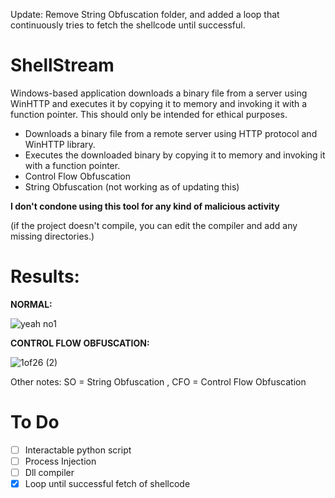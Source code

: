 Update: Remove String Obfuscation folder, and added a loop that continuously tries to fetch the shellcode until successful.

# ShellStream

Windows-based application downloads a binary file from a server using WinHTTP and executes it by copying it to memory and invoking it with a function pointer. This should only be intended for ethical purposes.

 - Downloads a binary file from a remote server using HTTP protocol and WinHTTP library.
 - Executes the downloaded binary by copying it to memory and invoking it with a function pointer.
 - Control Flow Obfuscation
 - String Obfuscation (not working as of updating this)

__I don't condone using this tool for any kind of malicious activity__

(if the project doesn't compile, you can edit the compiler and add any missing directories.)


# Results:

__NORMAL:__

![yeah no1](https://user-images.githubusercontent.com/107830842/235260521-fd756a29-96e7-4434-8a56-5fe44a1311cc.JPG)




__CONTROL FLOW OBFUSCATION:__

![1of26 (2)](https://user-images.githubusercontent.com/107830842/235336808-274db6cb-24fa-400d-9da6-f7a153d9f5ef.JPG)




Other notes:
SO = String Obfuscation
, CFO = Control Flow Obfuscation




 # To Do
 - [ ] Interactable python script
 - [ ] Process Injection
 - [ ] Dll compiler
 - [x] Loop until successful fetch of shellcode

